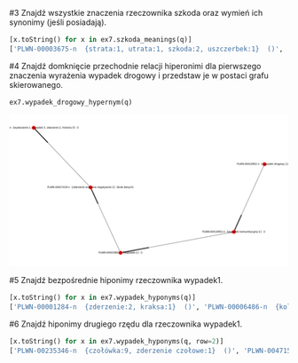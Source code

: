 #3 Znajdź wszystkie znaczenia rzeczownika szkoda oraz wymień ich synonimy (jeśli posiadają).
```python
[x.toString() for x in ex7.szkoda_meanings(q)]
['PLWN-00003675-n  {strata:1, utrata:1, szkoda:2, uszczerbek:1}  ()', 'PLWN-00006533-n  {szkoda:1}  (brak danych)']
```

#4 Znajdź domknięcie przechodnie relacji hiperonimi dla pierwszego znaczenia wyrażenia wypadek drogowy i przedstaw je w postaci grafu skierowanego.
```python
ex7.wypadek_drogowy_hypernym(q)
```
![Graf relacji hiperonimii](wypadek_graph.png)

#5 Znajdź bezpośrednie hiponimy rzeczownika wypadek1.
```python
[x.toString() for x in ex7.wypadek_hyponyms(q)]
['PLWN-00001284-n  {zderzenie:2, kraksa:1}  ()', 'PLWN-00006486-n  {kolizja:2}  ()', 'PLWN-00016131-n  {karambol:1}  ()', 'PLWN-00034688-n  {zawał:2}  ()', 'PLWN-00034689-n  {tąpnięcie:1}  ()', 'PLWN-00241026-n  {kapotaż:1}  ()', 'PLWN-00258639-n  {wykolejenie:2}  ()', 'PLWN-00389170-n  {zakrztuszenie:1, zachłyśnięcie:1, aspiracja:3}  ()', 'PLWN-00410901-n  {wypadek komunikacyjny:1}  ()', 'PLWN-00411618-n  {katastrofa budowlana:1}  ()', 'PLWN-00436137-n  {wypadek jądrowy:1}  ()']
```

#6 Znajdź hiponimy drugiego rzędu dla rzeczownika wypadek1.
```python
[x.toString() for x in ex7.wypadek_hyponyms(q, row=2)]
['PLWN-00235346-n  {czołówka:9, zderzenie czołowe:1}  ()', 'PLWN-00471555-n  {stłuczka:1}  ()', 'PLWN-00441365-n  {kolizja drogowa:1}  ()', 'PLWN-00037295-n  {obwał:1}  ()', 'PLWN-00410902-n  {wypadek drogowy:1}  ()']
```
